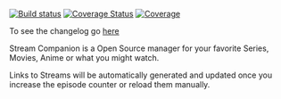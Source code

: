 [![Build status](https://ci.appveyor.com/api/projects/status/q4gc9dgql402boy1?svg=true)](https://ci.appveyor.com/project/dreanor/streamcompanion)
[![Coverage Status](https://coveralls.io/repos/dreanor/StreamCompanion/badge.svg?branch=master&service=github)](https://coveralls.io/github/dreanor/StreamCompanion?branch=master)
[![Coverage](https://img.shields.io/coveralls/dreanor/streamcompanion/master.svg)](https://coveralls.io/r/dreanor/streamcompanion)

To see the changelog go [here](https://github.com/dreanor/StreamCompanion/blob/master/src/controller/changelog.txt)

Stream Companion is a Open Source manager for your favorite Series, Movies, Anime or what you might watch.

Links to Streams will be automatically generated and updated once you increase the episode counter or reload them manually.
